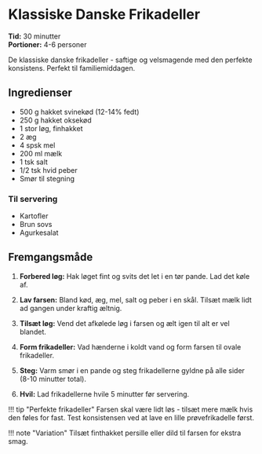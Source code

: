 # Klassiske Danske Frikadeller

**Tid:** 30 minutter  
**Portioner:** 4-6 personer

De klassiske danske frikadeller - saftige og velsmagende med den perfekte konsistens. Perfekt til familiemiddagen.

## Ingredienser

- 500 g hakket svinekød (12-14% fedt)
- 250 g hakket oksekød
- 1 stor løg, finhakket
- 2 æg
- 4 spsk mel
- 200 ml mælk
- 1 tsk salt
- 1/2 tsk hvid peber
- Smør til stegning

### Til servering
- Kartofler
- Brun sovs
- Agurkesalat

## Fremgangsmåde

1. **Forbered løg:** Hak løget fint og svits det let i en tør pande. Lad det køle af.

2. **Lav farsen:** Bland kød, æg, mel, salt og peber i en skål. Tilsæt mælk lidt ad gangen under kraftig æltnig.

3. **Tilsæt løg:** Vend det afkølede løg i farsen og ælt igen til alt er vel blandet.

4. **Form frikadeller:** Vad hænderne i koldt vand og form farsen til ovale frikadeller.

5. **Steg:** Varm smør i en pande og steg frikadellerne gyldne på alle sider (8-10 minutter total).

6. **Hvil:** Lad frikadellerne hvile 5 minutter før servering.

!!! tip "Perfekte frikadeller"
    Farsen skal være lidt løs - tilsæt mere mælk hvis den føles for fast. Test konsistensen ved at lave en lille prøvefrikadelle først.

!!! note "Variation"
    Tilsæt finthakket persille eller dild til farsen for ekstra smag.